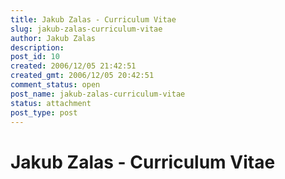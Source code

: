 ```yaml
---
title: Jakub Zalas - Curriculum Vitae
slug: jakub-zalas-curriculum-vitae
author: Jakub Zalas
description: 
post_id: 10
created: 2006/12/05 21:42:51
created_gmt: 2006/12/05 20:42:51
comment_status: open
post_name: jakub-zalas-curriculum-vitae
status: attachment
post_type: post
---
```


# Jakub Zalas - Curriculum Vitae

